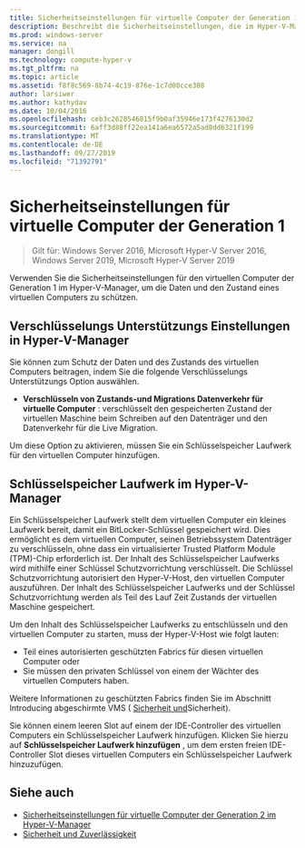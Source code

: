 ```yaml
---
title: Sicherheitseinstellungen für virtuelle Computer der Generation 1 für Hyper-V
description: Beschreibt die Sicherheitseinstellungen, die im Hyper-V-Manager für virtuelle Maschinen der Generation 1 verfügbar sind.
ms.prod: windows-server
ms.service: na
manager: dongill
ms.technology: compute-hyper-v
ms.tgt_pltfrm: na
ms.topic: article
ms.assetid: f8f8c569-8b74-4c19-876e-1c7d00cce308
author: larsiwer
ms.author: kathydav
ms.date: 10/04/2016
ms.openlocfilehash: ceb3c2628546815f9b0af35946e173f4276130d2
ms.sourcegitcommit: 6aff3d88ff22ea141a6ea6572a5ad8dd6321f199
ms.translationtype: MT
ms.contentlocale: de-DE
ms.lasthandoff: 09/27/2019
ms.locfileid: "71392791"
---
```

# <a name="generation-1-virtual-machine-security-settings"></a>Sicherheitseinstellungen für virtuelle Computer der Generation 1

>Gilt für: Windows Server 2016, Microsoft Hyper-V Server 2016, Windows Server 2019, Microsoft Hyper-V Server 2019

Verwenden Sie die Sicherheitseinstellungen für den virtuellen Computer der Generation 1 im Hyper-V-Manager, um die Daten und den Zustand eines virtuellen Computers zu schützen.

## <a name="encryption-support-settings-in-hyper-v-manager"></a>Verschlüsselungs Unterstützungs Einstellungen in Hyper-V-Manager

Sie können zum Schutz der Daten und des Zustands des virtuellen Computers beitragen, indem Sie die folgende Verschlüsselungs Unterstützungs Option auswählen.

- **Verschlüsseln von Zustands-und Migrations Datenverkehr für virtuelle Computer** : verschlüsselt den gespeicherten Zustand der virtuellen Maschine beim Schreiben auf den Datenträger und den Datenverkehr für die Live Migration.

Um diese Option zu aktivieren, müssen Sie ein Schlüsselspeicher Laufwerk für den virtuellen Computer hinzufügen.

## <a name="key-storage-drive-in-hyper-v-manager"></a>Schlüsselspeicher Laufwerk im Hyper-V-Manager

Ein Schlüsselspeicher Laufwerk stellt dem virtuellen Computer ein kleines Laufwerk bereit, damit ein BitLocker-Schlüssel gespeichert wird. Dies ermöglicht es dem virtuellen Computer, seinen Betriebssystem Datenträger zu verschlüsseln, ohne dass ein virtualisierter Trusted Platform Module (TPM)-Chip erforderlich ist. Der Inhalt des Schlüsselspeicher Laufwerks wird mithilfe einer Schlüssel Schutzvorrichtung verschlüsselt. Die Schlüssel Schutzvorrichtung autorisiert den Hyper-V-Host, den virtuellen Computer auszuführen. Der Inhalt des Schlüsselspeicher Laufwerks und der Schlüssel Schutzvorrichtung werden als Teil des Lauf Zeit Zustands der virtuellen Maschine gespeichert.

Um den Inhalt des Schlüsselspeicher Laufwerks zu entschlüsseln und den virtuellen Computer zu starten, muss der Hyper-V-Host wie folgt lauten:

- Teil eines autorisierten geschützten Fabrics für diesen virtuellen Computer oder
- Sie müssen den privaten Schlüssel von einem der Wächter des virtuellen Computers haben.

Weitere Informationen zu geschützten Fabrics finden Sie im Abschnitt Introducing abgeschirmte VMS ( [Sicherheit und](../../../security/Security-and-Assurance.md)Sicherheit).

Sie können einem leeren Slot auf einem der IDE-Controller des virtuellen Computers ein Schlüsselspeicher Laufwerk hinzufügen. Klicken Sie hierzu auf **Schlüsselspeicher Laufwerk hinzufügen** , um dem ersten freien IDE-Controller Slot dieses virtuellen Computers ein Schlüsselspeicher Laufwerk hinzuzufügen.

## <a name="see-also"></a>Siehe auch

- [Sicherheitseinstellungen für virtuelle Computer der Generation 2 im Hyper-V-Manager](Generation-2-virtual-machine-security-settings-for-hyper-v.md)
- [Sicherheit und Zuverlässigkeit](../../../security/Security-and-Assurance.md)
